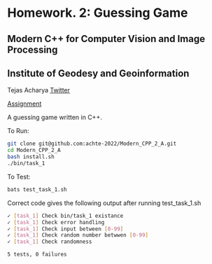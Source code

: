 # Homework. 2: Guessing Game
## Modern C++ for Computer Vision and Image Processing 
## Institute of Geodesy and Geoinformation

Tejas Acharya [Twitter](https://twitter.com/achte_te)

[Assignment](https://www.ipb.uni-bonn.de/html/teaching/modern-cpp/homeworks/homework_2.pdf)

A guessing game written in C++.


To Run:
```sh
git clone git@github.com:achte-2022/Modern_CPP_2_A.git
cd Modern_CPP_2_A
bash install.sh
./bin/task_1
```

To Test:
```sh
bats test_task_1.sh
```

Correct code gives the following output after running test_task_1.sh
```sh
✓ [task_1] Check bin/task_1 existance 
✓ [task_1] Check error handling 
✓ [task_1] Check input between [0-99] 
✓ [task_1] Check random number betwwen [0-99] 
✓ [task_1] Check randomness 

5 tests, 0 failures
```